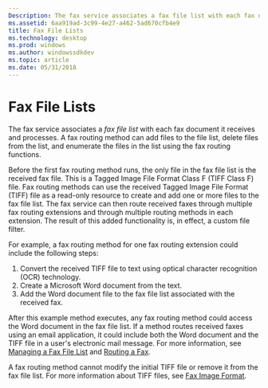 ```yaml
---
Description: The fax service associates a fax file list with each fax document it receives and processes.
ms.assetid: 6aa919ad-3c99-4e27-a462-5ad670cfb4e9
title: Fax File Lists
ms.technology: desktop
ms.prod: windows
ms.author: windowssdkdev
ms.topic: article
ms.date: 05/31/2018
---
```


# Fax File Lists

The fax service associates a *fax file list* with each fax document it receives and processes. A fax routing method can add files to the file list, delete files from the list, and enumerate the files in the list using the fax routing functions.

Before the first fax routing method runs, the only file in the fax file list is the received fax file. This is a Tagged Image File Format Class F (TIFF Class F) file. Fax routing methods can use the received Tagged Image File Format (TIFF) file as a read-only resource to create and add one or more files to the fax file list. The fax service can then route received faxes through multiple fax routing extensions and through multiple routing methods in each extension. The result of this added functionality is, in effect, a custom file filter.

For example, a fax routing method for one fax routing extension could include the following steps:

1.  Convert the received TIFF file to text using optical character recognition (OCR) technology.
2.  Create a Microsoft Word document from the text.
3.  Add the Word document file to the fax file list associated with the received fax.

After this example method executes, any fax routing method could access the Word document in the fax file list. If a method routes received faxes using an email application, it could include both the Word document and the TIFF file in a user's electronic mail message. For more information, see [Managing a Fax File List](-mfax-managing-a-fax-file-list.md) and [Routing a Fax](-mfax-routing-a-fax.md).

A fax routing method cannot modify the initial TIFF file or remove it from the fax file list. For more information about TIFF files, see [Fax Image Format](-mfax-fax-image-format.md).

 

 



